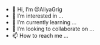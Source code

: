 - 👋 Hi, I’m @AliyaGrig
- 👀 I’m interested in ...
- 🌱 I’m currently learning ...
- 💞️ I’m looking to collaborate on ...
- 📫 How to reach me ...

<!---
AliyaGrig/AliyaGrig is a ✨ special ✨ repository because its `README.md` (this file) appears on your GitHub profile.
You can click the Preview link to take a look at your changes.
--->
